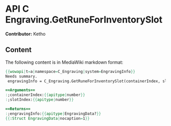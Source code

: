 # API C Engraving.GetRuneForInventorySlot

**Contributor:** Ketho

## Content

The following content is in MediaWiki markdown format:

```mediawiki
{{wowapi|t=a|namespace=C_Engraving|system=EngravingInfo}}
Needs summary.
 engravingInfo = C_Engraving.GetRuneForInventorySlot(containerIndex, slotIndex)

==Arguments==
:;containerIndex:{{apitype|number}}
:;slotIndex:{{apitype|number}}

==Returns==
:;engravingInfo:{{apitype|EngravingData?}}
{{:Struct EngravingData|nocaption=1}}
```